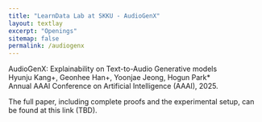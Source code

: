 ```yaml
---
title: "LearnData Lab at SKKU - AudioGenX"
layout: textlay
excerpt: "Openings"
sitemap: false
permalink: /audiogenx
---
```


AudioGenX: Explainability on Text-to-Audio Generative models<br />
Hyunju Kang+, Geonhee Han+, Yoonjae Jeong, Hogun Park*<br />
Annual AAAI Conference on Artificial Intelligence (AAAI), 2025.<br />

The full paper, including complete proofs and the experimental setup, can be found at this link (TBD).


<br />



<!-- 
<figure>
<img src="{{ site.url }}{{ site.baseurl }}/images/picpic/Gallery/DSC_0696.jpg" width="95%">
</figure> -->

